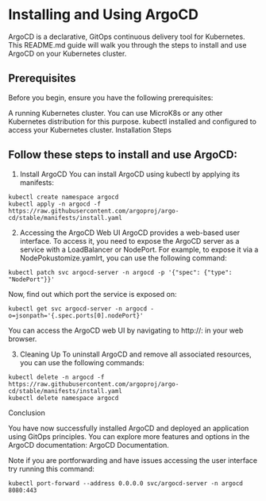 # Installing and Using ArgoCD

ArgoCD is a declarative, GitOps continuous delivery tool for Kubernetes. This README.md guide will walk you through the steps to install and use ArgoCD on your Kubernetes cluster.

## Prerequisites

Before you begin, ensure you have the following prerequisites:

A running Kubernetes cluster. You can use MicroK8s or any other Kubernetes distribution for this purpose.
kubectl installed and configured to access your Kubernetes cluster.
Installation Steps

## Follow these steps to install and use ArgoCD:

1. Install ArgoCD
You can install ArgoCD using kubectl by applying its manifests:

```
kubectl create namespace argocd
kubectl apply -n argocd -f https://raw.githubusercontent.com/argoproj/argo-cd/stable/manifests/install.yaml
```
2. Accessing the ArgoCD Web UI
ArgoCD provides a web-based user interface. To access it, you need to expose the ArgoCD server as a service with a LoadBalancer or NodePort. For example, to expose it via a NodePokustomize.yamlrt, you can use the following command:

```
kubectl patch svc argocd-server -n argocd -p '{"spec": {"type": "NodePort"}}'
```
Now, find out which port the service is exposed on:

```
kubectl get svc argocd-server -n argocd -o=jsonpath='{.spec.ports[0].nodePort}'
```
You can access the ArgoCD web UI by navigating to http://<your-node-ip>:<node-port> in your web browser.

3. Cleaning Up
To uninstall ArgoCD and remove all associated resources, you can use the following commands:

```
kubectl delete -n argocd -f https://raw.githubusercontent.com/argoproj/argo-cd/stable/manifests/install.yaml
kubectl delete namespace argocd
```

Conclusion

You have now successfully installed ArgoCD and deployed an application using GitOps principles. You can explore more features and options in the ArgoCD documentation: ArgoCD Documentation.

Note if you are portforwarding and have issues accessing the user interface try running this command:
```
kubectl port-forward --address 0.0.0.0 svc/argocd-server -n argocd 8080:443
```
